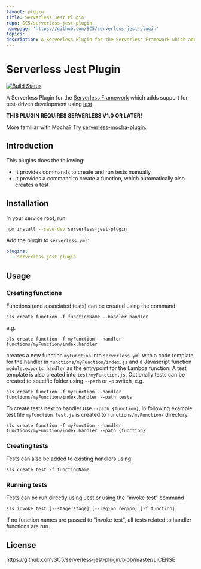 ```yaml
---
layout: plugin
title: Serverless Jest Plugin
repo: SC5/serverless-jest-plugin
homepage: 'https://github.com/SC5/serverless-jest-plugin'
topics: 
description: A Serverless Plugin for the Serverless Framework which adds support for test-driven development using Jest
---
```



# Serverless Jest Plugin

[![Build Status](https://travis-ci.org/SC5/serverless-jest-plugin.svg?branch=master)](https://travis-ci.org/SC5/serverless-jest-plugin)

A Serverless Plugin for the [Serverless Framework](http://www.serverless.com) which
adds support for test-driven development using [jest](https://facebook.github.io/jest/)

**THIS PLUGIN REQUIRES SERVERLESS V1.0 OR LATER!**

More familiar with Mocha? Try [serverless-mocha-plugin](https://github.com/sc5/serverless-mocha-plugin).

## Introduction

This plugins does the following:

* It provides commands to create and run tests manually
* It provides a command to create a function, which automatically also creates a test

## Installation

In your service root, run:

```bash
npm install --save-dev serverless-jest-plugin
```

Add the plugin to `serverless.yml`:

```yml
plugins:
  - serverless-jest-plugin
```

## Usage

### Creating functions

Functions (and associated tests) can be created using the command

```
sls create function -f functionName --handler handler
```
 
e.g.

```
sls create function -f myFunction --handler functions/myFunction/index.handler
```

creates a new function `myFunction` into `serverless.yml` with a code template for
the handler in `functions/myFunction/index.js` and a Javascript function `module.exports.handler` 
as the entrypoint for the Lambda function. A test template is also created into `test/myFunction.js`. Optionally tests can be created to specific folder using `--path` or `-p` switch, e.g. 

```
sls create function -f myFunction --handler functions/myFunction/index.handler --path tests
```

To create tests next to handler use `--path {function}`, in following example test file `myFunction.test.js` is created to `functions/myFunction/` directory.

```
sls create function -f myFunction --handler functions/myFunction/index.handler --path {function}
```

### Creating tests

Tests can also be added to existing handlers using

```
sls create test -f functionName
```

### Running tests

Tests can be run directly using Jest or using the "invoke test" command

```
sls invoke test [--stage stage] [--region region] [-f function]
```

If no function names are passed to "invoke test", all tests related to handler functions are run.

## License
https://github.com/SC5/serverless-jest-plugin/blob/master/LICENSE
